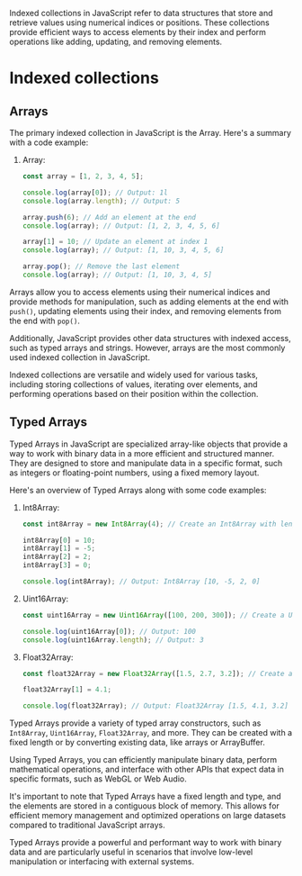 Indexed collections in JavaScript refer to data structures that store and retrieve values using numerical indices or
positions. These collections provide efficient ways to access elements by their index and perform operations like
adding, updating, and removing elements.

# Indexed collections

## Arrays

The primary indexed collection in JavaScript is the Array. Here's a summary with a code example:

1. Array:

   ```javascript
   const array = [1, 2, 3, 4, 5];

   console.log(array[0]); // Output: 1l
   console.log(array.length); // Output: 5

   array.push(6); // Add an element at the end
   console.log(array); // Output: [1, 2, 3, 4, 5, 6]

   array[1] = 10; // Update an element at index 1
   console.log(array); // Output: [1, 10, 3, 4, 5, 6]

   array.pop(); // Remove the last element
   console.log(array); // Output: [1, 10, 3, 4, 5]
   ```

Arrays allow you to access elements using their numerical indices and provide methods for manipulation, such as adding
elements at the end with `push()`, updating elements using their index, and removing elements from the end with `pop()`.

Additionally, JavaScript provides other data structures with indexed access, such as typed arrays and strings. However,
arrays are the most commonly used indexed collection in JavaScript.

Indexed collections are versatile and widely used for various tasks, including storing collections of values, iterating
over elements, and performing operations based on their position within the collection.

## Typed Arrays

Typed Arrays in JavaScript are specialized array-like objects that provide a way to work with binary data in a more
efficient and structured manner. They are designed to store and manipulate data in a specific format, such as integers
or floating-point numbers, using a fixed memory layout.

Here's an overview of Typed Arrays along with some code examples:

1. Int8Array:

   ```javascript
   const int8Array = new Int8Array(4); // Create an Int8Array with length 4

   int8Array[0] = 10;
   int8Array[1] = -5;
   int8Array[2] = 2;
   int8Array[3] = 0;

   console.log(int8Array); // Output: Int8Array [10, -5, 2, 0]
   ```

2. Uint16Array:

   ```javascript
   const uint16Array = new Uint16Array([100, 200, 300]); // Create a Uint16Array from an array

   console.log(uint16Array[0]); // Output: 100
   console.log(uint16Array.length); // Output: 3
   ```

3. Float32Array:

   ```javascript
   const float32Array = new Float32Array([1.5, 2.7, 3.2]); // Create a Float32Array from an array

   float32Array[1] = 4.1;

   console.log(float32Array); // Output: Float32Array [1.5, 4.1, 3.2]
   ```

Typed Arrays provide a variety of typed array constructors, such as `Int8Array`, `Uint16Array`, `Float32Array`, and
more. They can be created with a fixed length or by converting existing data, like arrays or ArrayBuffer.

Using Typed Arrays, you can efficiently manipulate binary data, perform mathematical operations, and interface with
other APIs that expect data in specific formats, such as WebGL or Web Audio.

It's important to note that Typed Arrays have a fixed length and type, and the elements are stored in a contiguous block
of memory. This allows for efficient memory management and optimized operations on large datasets compared to
traditional JavaScript arrays.

Typed Arrays provide a powerful and performant way to work with binary data and are particularly useful in scenarios
that involve low-level manipulation or interfacing with external systems.
